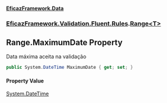 #### [EficazFramework.Data](EficazFrameworkData.md 'EficazFramework Data')
### [EficazFramework.Validation.Fluent.Rules](EficazFrameworkData.md#EficazFramework.Validation.Fluent.Rules 'EficazFramework.Validation.Fluent.Rules').[Range&lt;T&gt;](EficazFramework.Validation.Fluent.Rules/Range_T_.md 'EficazFramework.Validation.Fluent.Rules.Range<T>')

## Range<T>.MaximumDate Property

Data máxima aceita na validação

```csharp
public System.DateTime MaximumDate { get; set; }
```

#### Property Value
[System.DateTime](https://docs.microsoft.com/en-us/dotnet/api/System.DateTime 'System.DateTime')